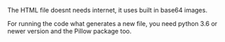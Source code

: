 The HTML file doesnt needs internet, it uses built in base64 images.

For running the code what generates a new file, you need python 3.6 or newer version and the Pillow package too.
